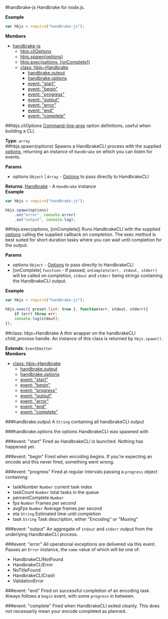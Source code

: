 <a name="module_handbrake-js"></a>
#handbrake-js
Handbrake for node.js.

**Example**  
```js
var hbjs = require("handbrake-js");
```

**Members**

* [handbrake-js](#module_handbrake-js)
  * [hbjs.cliOptions](#module_handbrake-js.cliOptions)
  * [hbjs.spawn(options)](#module_handbrake-js.spawn)
  * [hbjs.exec(options, [onComplete])](#module_handbrake-js.exec)
  * [class: hbjs~Handbrake](#module_handbrake-js..Handbrake)
    * [handbrake.output](#module_handbrake-js..Handbrake#output)
    * [handbrake.options](#module_handbrake-js..Handbrake#options)
    * [event: "start"](#module_handbrake-js..Handbrake#event_start)
    * [event: "begin"](#module_handbrake-js..Handbrake#event_begin)
    * [event: "progress"](#module_handbrake-js..Handbrake#event_progress)
    * [event: "output"](#module_handbrake-js..Handbrake#event_output)
    * [event: "error"](#module_handbrake-js..Handbrake#event_error)
    * [event: "end"](#module_handbrake-js..Handbrake#event_end)
    * [event: "complete"](#module_handbrake-js..Handbrake#event_complete)

<a name="module_handbrake-js.cliOptions"></a>
##hbjs.cliOptions
[Command-line-args](https://github.com/75lb/command-line-args) option definitions, useful when building a CLI.

**Type**: `array`  
<a name="module_handbrake-js.spawn"></a>
##hbjs.spawn(options)
Spawns a HandbrakeCLI process with the supplied [options](https://trac.handbrake.fr/wiki/CLIGuide#options), returning an instance of `Handbrake` on which you can listen for events.

**Params**

- options `Object` | `Array` - [Options](https://trac.handbrake.fr/wiki/CLIGuide#options) to pass directly to HandbrakeCLI  

**Returns**: [Handbrake](#module_handbrake-js..Handbrake) - A `Handbrake` instance  
**Example**  
```js
var hbjs = require("handbrake-js");

hbjs.spawn(options)
    .on("error", console.error)
    .on("output", console.log);
```

<a name="module_handbrake-js.exec"></a>
##hbjs.exec(options, [onComplete])
Runs HandbrakeCLI with the supplied [options](https://trac.handbrake.fr/wiki/CLIGuide#options) calling the supplied callback on completion. The exec method is best suited for short duration tasks where you can wait until completion for the output.

**Params**

- options `Object` - [Options](https://trac.handbrake.fr/wiki/CLIGuide#options) to pass directly to HandbrakeCLI  
- \[onComplete\] `function` - If passed, `onComplete(err, stdout, stderr)` will be called on completion, `stdout` and `stderr` being strings containing the HandbrakeCLI output.  

**Example**  
```js
var hbjs = require("handbrake-js");

hbjs.exec({ preset-list: true }, function(err, stdout, stderr){
    if (err) throw err;
    console.log(stdout);
});
```

<a name="module_handbrake-js..Handbrake"></a>
##class: hbjs~Handbrake
A thin wrapper on the handbrakeCLI child_process handle. An instance of this class is returned by `hbjs.spawn()`.

**Extends**: `EventEmitter`  
**Members**

* [class: hbjs~Handbrake](#module_handbrake-js..Handbrake)
  * [handbrake.output](#module_handbrake-js..Handbrake#output)
  * [handbrake.options](#module_handbrake-js..Handbrake#options)
  * [event: "start"](#module_handbrake-js..Handbrake#event_start)
  * [event: "begin"](#module_handbrake-js..Handbrake#event_begin)
  * [event: "progress"](#module_handbrake-js..Handbrake#event_progress)
  * [event: "output"](#module_handbrake-js..Handbrake#event_output)
  * [event: "error"](#module_handbrake-js..Handbrake#event_error)
  * [event: "end"](#module_handbrake-js..Handbrake#event_end)
  * [event: "complete"](#module_handbrake-js..Handbrake#event_complete)

<a name="module_handbrake-js..Handbrake#output"></a>
###handbrake.output
A `String` containing all handbrakeCLI output

<a name="module_handbrake-js..Handbrake#options"></a>
###handbrake.options
the options HandbrakeCLI was spawned with

<a name="module_handbrake-js..Handbrake#event_start"></a>
###event: "start"
Fired as HandbrakeCLI is launched. Nothing has happened yet.

<a name="module_handbrake-js..Handbrake#event_begin"></a>
###event: "begin"
Fired when encoding begins. If you're expecting an encode and this never fired, something went wrong.

<a name="module_handbrake-js..Handbrake#event_progress"></a>
###event: "progress"
Fired at regular intervals passing a `progress` object containing:

- taskNumber `Number` current task index
- taskCount `Number` total tasks in the queue
- percentComplete `Number`
- fps `Number` Frames per second
- avgFps `Number` Average frames per second
- eta `String` Estimated time until completion
- task `String` Task description, either "Encoding" or "Muxing"

<a name="module_handbrake-js..Handbrake#event_output"></a>
###event: "output"
An aggregate of `stdout` and `stderr` output from the underlying HandbrakeCLI process.

<a name="module_handbrake-js..Handbrake#event_error"></a>
###event: "error"
All operational exceptions are delivered via this event. Passes an `Error` instance, the `name` value of which will be one of:

- HandbrakeCLINotFound
- HandbrakeCLIError
- NoTitleFound
- HandbrakeCLICrash
- ValidationError

<a name="module_handbrake-js..Handbrake#event_end"></a>
###event: "end"
Fired on successful completion of an encoding task. Always follows a `begin` event, with some `progress` in between.

<a name="module_handbrake-js..Handbrake#event_complete"></a>
###event: "complete"
Fired when HandbrakeCLI exited cleanly. This does not necessarily mean your encode completed as planned..

